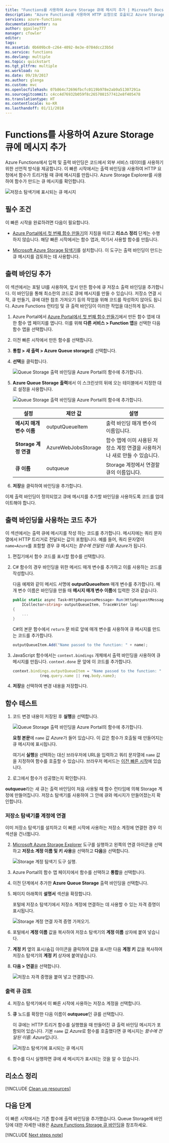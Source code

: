 ```yaml
---
title: "Functions를 사용하여 Azure Storage 큐에 메시지 추가 | Microsoft Docs"
description: "Azure Functions를 사용하여 HTTP 요청으로 호출되고 Azure Storage 큐에 메시지를 생성하는 서버를 사용하지 않는 함수를 만듭니다."
services: azure-functions
documentationcenter: na
author: ggailey777
manager: cfowler
editor: 
tags: 
ms.assetid: 0b609bc0-c264-4092-8e3e-0784dcc23b5d
ms.service: functions
ms.devlang: multiple
ms.topic: quickstart
ms.tgt_pltfrm: multiple
ms.workload: na
ms.date: 09/19/2017
ms.author: glenga
ms.custom: mvc
ms.openlocfilehash: 07b864c72696fbcfc0119b978e2ab9a51307291a
ms.sourcegitcommit: c4cc4d76932b059f8c2657081577412e8f405478
ms.translationtype: HT
ms.contentlocale: ko-KR
ms.lasthandoff: 01/11/2018
---
```

# <a name="add-messages-to-an-azure-storage-queue-using-functions"></a>Functions를 사용하여 Azure Storage 큐에 메시지 추가

Azure Functions에서 입력 및 출력 바인딩은 코드에서 외부 서비스 데이터를 사용하기 위한 선언적 방식을 제공합니다. 이 빠른 시작에서는 출력 바인딩을 사용하여 HTTP 요청에서 함수가 트리거될 때 큐에 메시지를 만듭니다. Azure Storage Explorer를 사용하여 함수가 만드는 큐 메시지를 확인합니다.

![저장소 탐색기에 표시되는 큐 메시지](./media/functions-integrate-storage-queue-output-binding/function-queue-storage-output-view-queue.png)

## <a name="prerequisites"></a>필수 조건 

이 빠른 시작을 완료하려면 다음이 필요합니다.

* [Azure Portal에서 첫 번째 함수 만들기](functions-create-first-azure-function.md)의 지침을 따르고 **리소스 정리** 단계는 수행하지 않습니다. 해당 빠른 시작에서는 함수 앱과, 여기서 사용할 함수를 만듭니다.

* [Microsoft Azure Storage 탐색기](http://storageexplorer.com/)를 설치합니다. 이 도구는 출력 바인딩이 만드는 큐 메시지를 검토하는 데 사용합니다.

## <a name="add-binding"></a>출력 바인딩 추가

이 섹션에서는 포털 UI를 사용하여, 앞서 만든 함수에 큐 저장소 출력 바인딩을 추가합니다. 이 바인딩을 통해 최소한의 코드로 큐에 메시지를 만들 수 있습니다. 저장소 연결 시작, 큐 만들기, 큐에 대한 참조 가져오기 등의 작업을 위해 코드를 작성하지 않아도 됩니다. Azure Functions 런타임 및 큐 출력 바인딩이 이러한 작업을 대신하게 됩니다.

1. Azure Portal에서 [Azure Portal에서 첫 번째 함수 만들기](functions-create-first-azure-function.md)에서 만든 함수 앱에 대한 함수 앱 페이지를 엽니다. 이를 위해 **다른 서비스 > Function 앱**을 선택한 다음 함수 앱을 선택합니다.

2. 이전 빠른 시작에서 만든 함수를 선택합니다.

1. **통합 > 새 출력 > Azure Queue storage**를 선택합니다.

1. **선택**을 클릭합니다.
    
    ![Queue Storage 출력 바인딩을 Azure Portal의 함수에 추가합니다.](./media/functions-integrate-storage-queue-output-binding/function-add-queue-storage-output-binding.png)

3. **Azure Queue Storage 출력**에서 이 스크린샷의 뒤에 오는 테이블에서 지정한 대로 설정을 사용합니다. 

    ![Queue Storage 출력 바인딩을 Azure Portal의 함수에 추가합니다.](./media/functions-integrate-storage-queue-output-binding/function-add-queue-storage-output-binding-2.png)

    | 설정      |  제안 값   | 설명                              |
    | ------------ |  ------- | -------------------------------------------------- |
    | **메시지 매개 변수 이름** | outputQueueItem | 출력 바인딩 매개 변수의 이름입니다. | 
    | **Storage 계정 연결** | AzureWebJobsStorage | 함수 앱에 이미 사용된 저장소 계정 연결을 사용하거나 새로 만들 수 있습니다.  |
    | **큐 이름**   | outqueue    | Storage 계정에서 연결할 큐의 이름입니다. |

4. **저장**을 클릭하여 바인딩을 추가합니다.
 
이제 출력 바인딩이 정의되었고 큐에 메시지를 추가할 바인딩을 사용하도록 코드를 업데이트해야 합니다.  

## <a name="add-code-that-uses-the-output-binding"></a>출력 바인딩을 사용하는 코드 추가

이 섹션에서는 출력 큐에 메시지를 작성 하는 코드를 추가합니다. 메시지에는 쿼리 문자열에서 HTTP 트리거로 전달되는 값이 포함됩니다. 예를 들어, 쿼리 문자열이 `name=Azure`를 포함할 경우 큐 메시지는 *함수에 전달된 이름: Azure*가 됩니다.

1. 편집기에서 함수 코드를 표시할 함수를 선택합니다. 

2. C# 함수의 경우 바인딩을 위한 메서드 매개 변수를 추가하고 이를 사용하는 코드를 작성합니다.

   다음 예제와 같이 메서드 서명에 **outputQueueItem** 매개 변수를 추가합니다. 매개 변수 이름은 바인딩을 만들 때 **메시지 매개 변수 이름**에 입력한 것과 같습니다.

   ```cs   
   public static async Task<HttpResponseMessage> Run(HttpRequestMessage req, 
       ICollector<string> outputQueueItem, TraceWriter log)
   {
       ...
   }
   ```

   C#의 본문 함수에서 `return` 문 바로 앞에 매개 변수를 사용하여 큐 메시지를 만드는 코드를 추가합니다.

   ```cs
   outputQueueItem.Add("Name passed to the function: " + name);     
   ```

3. JavaScript 함수에서는 `context.bindings` 개체에서 출력 바인딩을 사용하여 큐 메시지를 만듭니다. `context.done` 문 앞에 이 코드를 추가합니다.

   ```javascript
   context.bindings.outputQueueItem = "Name passed to the function: " + 
               (req.query.name || req.body.name);
   ```

4. **저장**을 선택하여 변경 내용을 저장합니다.
 
## <a name="test-the-function"></a>함수 테스트 

1. 코드 변경 내용이 저장된 후 **실행**을 선택합니다. 

    ![Queue Storage 출력 바인딩을 Azure Portal의 함수에 추가합니다.](./media/functions-integrate-storage-queue-output-binding/functions-test-run-function.png)

   **요청 본문**에 `name` 값 *Azure*가 들어 있습니다. 이 값은 함수가 호출될 때 만들어지는 큐 메시지에 표시됩니다.

   여기서 **실행**을 선택하는 대신 브라우저에 URL을 입력하고 쿼리 문자열에 `name` 값을 지정하여 함수를 호출할 수 있습니다. 브라우저 메서드는 [이전 빠른 시작](functions-create-first-azure-function.md#test-the-function)에 있습니다.

2. 로그에서 함수가 성공했는지 확인합니다. 

**outqueue**라는 새 큐는 출력 바인딩이 처음 사용될 때 함수 런타임에 의해 Storage 계정에 만들어집니다. 저장소 탐색기를 사용하여 그 안에 큐와 메시지가 만들어졌는지 확인합니다.

### <a name="connect-storage-explorer-to-your-account"></a>저장소 탐색기를 계정에 연결

이미 저장소 탐색기를 설치하고 이 빠른 시작에 사용하는 저장소 계정에 연결한 경우 이 섹션을 건너뜁니다.

2. [Microsoft Azure Storage Explorer](http://storageexplorer.com/) 도구를 실행하고 왼쪽의 연결 아이콘을 선택하고 **저장소 계정 이름 및 키 사용**을 선택하고 **다음**을 선택합니다.

    ![Storage 계정 탐색기 도구 실행.](./media/functions-integrate-storage-queue-output-binding/functions-storage-manager-connect-1.png)

1. Azure Portal의 함수 앱 페이지에서 함수를 선택하고 **통합**을 선택합니다.

1. 이전 단계에서 추가한 **Azure Queue Storage** 출력 바인딩을 선택합니다.

1. 페이지 아래쪽의 **설명서** 섹션을 확장합니다. 

   포털에 저장소 탐색기에서 저장소 계정에 연결하는 데 사용할 수 있는 자격 증명이 표시됩니다.

   ![Storage 계정 연결 자격 증명 가져오기.](./media/functions-integrate-storage-queue-output-binding/function-get-storage-account-credentials.png)

1. 포털에서 **계정 이름** 값을 복사하여 저장소 탐색기의 **계정 이름** 상자에 붙여 넣습니다.
 
1. **계정 키** 옆의 표시/숨김 아이콘을 클릭하여 값을 표시한 다음 **계정 키** 값을 복사하여 저장소 탐색기의 **계정 키** 상자에 붙여넣습니다.
  
3. **다음 > 연결**을 선택합니다.

   ![저장소 자격 증명을 붙여 넣고 연결합니다.](./media/functions-integrate-storage-queue-output-binding/functions-storage-manager-connect-2.png)

### <a name="examine-the-output-queue"></a>출력 큐 검토 

4. 저장소 탐색기에서 이 빠른 시작에 사용하는 저장소 계정을 선택합니다.

1. **큐** 노드를 확장한 다음 이름이 **outqueue**인 큐를 선택합니다. 

   이 큐에는 HTTP 트리거 함수를 실행했을 때 만들어진 큐 출력 바인딩 메시지가 포함되어 있습니다. 기본 `name` 값 *Azure*로 함수를 호출했다면 큐 메시지는 *함수에 전달된 이름: Azure*입니다.

    ![저장소 탐색기에 표시되는 큐 메시지](./media/functions-integrate-storage-queue-output-binding/function-queue-storage-output-view-queue.png)

2. 함수를 다시 실행하면 큐에 새 메시지가 표시되는 것을 알 수 있습니다.  

## <a name="clean-up-resources"></a>리소스 정리

[!INCLUDE [Clean up resources](../../includes/functions-quickstart-cleanup.md)]

## <a name="next-steps"></a>다음 단계

이 빠른 시작에서는 기존 함수에 출력 바인딩을 추가했습니다. Queue Storage에 바인딩에 대한 자세한 내용은 [Azure Functions Storage 큐 바인딩](functions-bindings-storage-queue.md)을 참조하세요. 

[!INCLUDE [Next steps note](../../includes/functions-quickstart-next-steps.md)]
